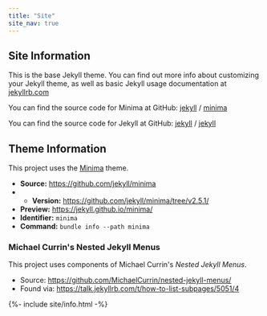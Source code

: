```yaml
---
title: "Site"
site_nav: true
---
```


## Site Information
This is the base Jekyll theme.
You can find out more info about customizing your Jekyll theme, as well as basic Jekyll usage documentation at [jekyllrb.com](https://jekyllrb.com/)

You can find the source code for Minima at GitHub:
[jekyll][jekyll-organization] /
[minima](https://github.com/jekyll/minima)

You can find the source code for Jekyll at GitHub:
[jekyll][jekyll-organization] /
[jekyll](https://github.com/jekyll/jekyll)


[jekyll-organization]: https://github.com/jekyll


## Theme Information
This project uses the [Minima](https://github.com/jekyll/minima) theme.
- **Source:** https://github.com/jekyll/minima
- - **Version:** https://github.com/jekyll/minima/tree/v2.5.1/
- **Preview:** https://jekyll.github.io/minima/
- **Identifier:** `minima`
- **Command:** `bundle info --path minima`


### Michael Currin's Nested Jekyll Menus
This project uses components of Michael Currin's *Nested Jekyll Menus*.
- Source: https://github.com/MichaelCurrin/nested-jekyll-menus/
- Found via: https://talk.jekyllrb.com/t/how-to-list-subpages/5051/4


{%- include site/info.html -%}
